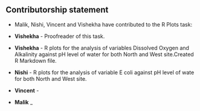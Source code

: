 ## Contributorship statement

* Malik, Nishi, Vincent and Vishekha have contributed to the R Plots task:

* **Vishekha** - Proofreader of this task. 
* **Vishekha** - R plots for the analysis of variables Dissolved Oxygen and Alkalinity against pH level of water for both North and West site.Created R Markdown file.
* **Nishi**    - R plots for the analysis of variable E coli against pH level of wate for both North and West site.
* **Vincent**  -
* **Malik**    _
  
